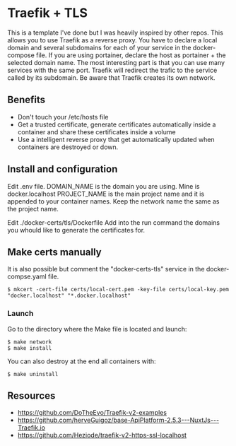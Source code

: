 # Traefik + TLS

This is a template I've done but I was heavily inspired by other repos. This allows you to use Traefik as a reverse proxy. You have to declare a local domain and several subdomains for each of your service in the docker-compose file.
If you are using portainer, declare the host as portainer + the selected domain name. 
The most interesting part is that you can use many services with the same port. Traefik will redirect the trafic to the service called by its subdomain.
Be aware that Traefik creates its own network.

## Benefits

- Don't touch your /etc/hosts file
- Get a trusted certificate, generate certificates automatically inside a container and share these certificates inside a volume
- Use a intelligent reverse proxy that get automatically updated when containers are destroyed or down.

## Install and configuration

Edit .env file.
DOMAIN_NAME is the domain you are using. Mine is docker.localhost
PROJECT_NAME is the main project name and it is appended to your container names. 
Keep the network name the same as the project name.

Edit ./docker-certs/tls/Dockerfile
Add into the run command the domains you whould like to generate the certificates for.

## Make certs manually

It is also possible but comment the "docker-certs-tls" service in the docker-compse.yaml file.

```
$ mkcert -cert-file certs/local-cert.pem -key-file certs/local-key.pem "docker.localhost" "*.docker.localhost"
```

### Launch

Go to the directory where the Make file is located and launch:

```
$ make network
$ make install
```

You can also destroy at the end all containers with:

```
$ make uninstall
```

## Resources

- https://github.com/DoTheEvo/Traefik-v2-examples
- https://github.com/herveGuigoz/base-ApiPlatform-2.5.3---NuxtJs---Traefik.io
- https://github.com/Heziode/traefik-v2-https-ssl-localhost
